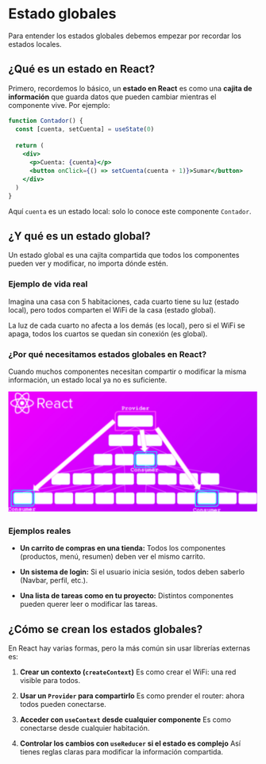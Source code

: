 # Estado globales


Para entender los estados globales debemos empezar por recordar los estados locales.

## ¿Qué es un estado en React?

Primero, recordemos lo básico, un **estado en React** es como una **cajita de información** que guarda datos que pueden cambiar mientras el componente vive. Por ejemplo:

```jsx
function Contador() {
  const [cuenta, setCuenta] = useState(0)

  return (
    <div>
      <p>Cuenta: {cuenta}</p>
      <button onClick={() => setCuenta(cuenta + 1)}>Sumar</button>
    </div>
  )
}
```
Aquí `cuenta` es un estado local: solo lo conoce este componente `Contador`.

## ¿Y qué es un estado global?

Un estado global es una cajita compartida que todos los componentes pueden ver y modificar, no importa dónde estén.

### Ejemplo de vida real

Imagina una casa con 5 habitaciones, cada cuarto tiene su luz (estado local), pero todos comparten el WiFi de la casa (estado global).

La luz de cada cuarto no afecta a los demás (es local), pero si el WiFi se apaga, todos los cuartos se quedan sin conexión (es global).

### ¿Por qué necesitamos estados globales en React?

Cuando muchos componentes necesitan compartir o modificar la misma información, un estado local ya no es suficiente.

![context-api](./assets/context-api.png)
### Ejemplos reales

- **Un carrito de compras en una tienda:** Todos los componentes (productos, menú, resumen) deben ver el mismo carrito.

- **Un sistema de login:** Si el usuario inicia sesión, todos deben saberlo (Navbar, perfil, etc.).

- **Una lista de tareas como en tu proyecto:** Distintos componentes pueden querer leer o modificar las tareas.

## ¿Cómo se crean los estados globales?

En React hay varias formas, pero la más común sin usar librerías externas es:

1. **Crear un contexto (`createContext`)** Es como crear el WiFi: una red visible para todos.

2. **Usar un `Provider` para compartirlo** Es como prender el router: ahora todos pueden conectarse.

3. **Acceder con `useContext` desde cualquier componente** Es como conectarse desde cualquier habitación.

4. **Controlar los cambios con `useReducer` si el estado es complejo** Así tienes reglas claras para modificar la información compartida.
